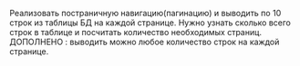 Реализовать постраничную навигацию(пагинацию) и выводить по 10 строк из таблицы БД на каждой странице. 
Нужно узнать сколько всего строк в таблице и посчитать количество необходимых страниц.
ДОПОЛНЕНО : выводить можно любое количество строк на каждой странице.